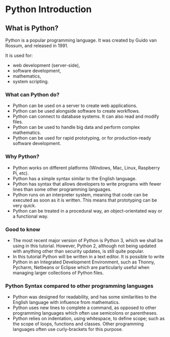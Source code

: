 <html><head><meta content="text/html; charset=UTF-8" http-equiv="content-type"></head><body class="c12"><h1 class="c2" id="h.gjdgxs"><span class="c10">Python Introduction</span></h1><h2 class="c2" id="h.30j0zll"><span class="c9">What is Python?</span></h2><p class="c7"><span class="c11 c4">Python is a popular programming language. It was created by Guido van Rossum, and released in 1991.</span></p><p class="c7"><span class="c4 c11">It is used for:</span></p><ul class="c8 lst-kix_list_5-0 start"><li class="c6"><span class="c4">web development (server-side),</span></li><li class="c0"><span class="c4">software development,</span></li><li class="c0"><span class="c4">mathematics,</span></li><li class="c5"><span class="c4">system scripting.</span></li></ul><h3 class="c2" id="h.1fob9te"><span class="c3">What can Python do?</span></h3><ul class="c8 lst-kix_list_2-0 start"><li class="c6"><span class="c4">Python can be used on a server to create web applications.</span></li><li class="c0"><span class="c4">Python can be used alongside software to create workflows.</span></li><li class="c0"><span class="c4">Python can connect to database systems. It can also read and modify files.</span></li><li class="c0"><span class="c4">Python can be used to handle big data and perform complex mathematics.</span></li><li class="c5"><span class="c4">Python can be used for rapid prototyping, or for production-ready software development.</span></li></ul><h3 class="c2" id="h.3znysh7"><span class="c3">Why Python?</span></h3><ul class="c8 lst-kix_list_4-0 start"><li class="c6"><span class="c4">Python works on different platforms (Windows, Mac, Linux, Raspberry Pi, etc).</span></li><li class="c0"><span class="c4">Python has a simple syntax similar to the English language.</span></li><li class="c0"><span class="c4">Python has syntax that allows developers to write programs with fewer lines than some other programming languages.</span></li><li class="c0"><span class="c4">Python runs on an interpreter system, meaning that code can be executed as soon as it is written. This means that prototyping can be very quick.</span></li><li class="c5"><span class="c4">Python can be treated in a procedural way, an object-orientated way or a functional way.</span></li></ul><h3 class="c2" id="h.2et92p0"><span class="c3">Good to know</span></h3><ul class="c8 lst-kix_list_3-0 start"><li class="c6"><span class="c4">The most recent major version of Python is Python 3, which we shall be using in this tutorial. However, Python 2, although not being updated with anything other than security updates, is still quite popular.</span></li><li class="c5"><span class="c4">In this tutorial Python will be written in a text editor. It is possible to write Python in an Integrated Development Environment, such as Thonny, Pycharm, Netbeans or Eclipse which are particularly useful when managing larger collections of Python files.</span></li></ul><h3 class="c2" id="h.tyjcwt"><span class="c3">Python Syntax compared to other programming languages</span></h3><ul class="c8 lst-kix_list_1-0 start"><li class="c6"><span class="c4">Python was designed for readability, and has some similarities to the English language with influence from mathematics.</span></li><li class="c0"><span class="c4">Python uses new lines to complete a command, as opposed to other programming languages which often use semicolons or parentheses.</span></li><li class="c5"><span class="c4">Python relies on indentation, using whitespace, to define scope; such as the scope of loops, functions and classes. Other programming languages often use curly-brackets for this purpose.</span></li></ul><p class="c7 c13"><span class="c1"></span></p></body></html>